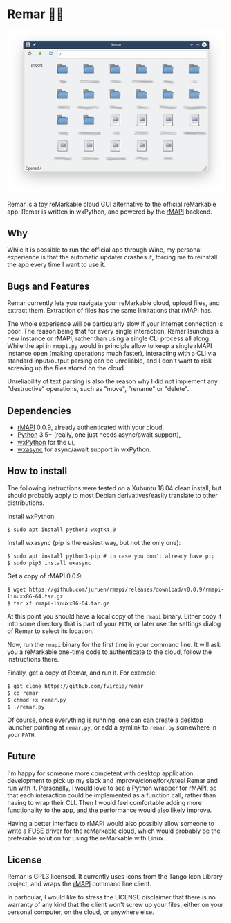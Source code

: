 # Remar	🚣‍♀️

![Screenshot](/screenshots/main_window.png?raw=true "Remar's main window")

Remar is a toy reMarkable cloud GUI alternative to the official reMarkable app. Remar is written in wxPython, and powered by the [rMAPI](https://github.com/juruen/rmapi) backend.

## Why

While it is possible to run the official app through Wine, my personal experience is that the automatic updater crashes it, forcing me to reinstall the app every time I want to use it.

## Bugs and Features

Remar currently lets you navigate your reMarkable cloud, upload files, and extract them. Extraction of files has the same limitations that rMAPI has.

The whole experience will be particularly slow if your internet connection is poor. The reason being that for every single interaction, Remar launches a new instance or rMAPI, rather than using a single CLI process all along.
While the api in `rmapi.py` would in principle allow to keep a single rMAPI instance open (making operations much faster), interacting with a CLI via standard input/output parsing can be unreliable, and I don't want to risk screwing up the files stored on the cloud.

Unreliability of text parsing is also the reason why I did not implement any "destructive" operations, such as "move", "rename" or "delete".

## Dependencies
- [rMAPI](https://github.com/juruen/rmapi) 0.0.9, already authenticated with your cloud,
- [Python](https://www.python.org/) 3.5+ (really, one just needs async/await support),
- [wxPython](https://wxpython.org/) for the ui,
- [wxasync](https://github.com/sirk390/wxasync) for async/await support in wxPython.

## How to install

The following instructions were tested on a Xubuntu 18.04 clean install, but should probably apply to most Debian derivatives/easily translate to other distributions.

Install wxPython:
```
$ sudo apt install python3-wxgtk4.0
```

Install wxasync (pip is the easiest way, but not the only one): 
```
$ sudo apt install python3-pip # in case you don't already have pip
$ sudo pip3 install wxasync
```

Get a copy of rMAPI 0.0.9:
```
$ wget https://github.com/juruen/rmapi/releases/download/v0.0.9/rmapi-linuxx86-64.tar.gz
$ tar xf rmapi-linuxx86-64.tar.gz
```

At this point you should have a local copy of the `rmapi` binary. Either copy it into some directory that is part of your `PATH`, or later use the settings dialog of Remar to select its location.

Now, run the `rmapi` binary for the first time in your command line. It will ask you a reMarkable one-time code to authenticate to the cloud, follow the instructions there.

Finally, get a copy of Remar, and run it. For example:
```
$ git clone https://github.com/fvirdia/remar
$ cd remar
$ chmod +x remar.py
$ ./remar.py
```

Of course, once everything is running, one can can create a desktop launcher pointing at `remar.py`, or add a symlink to `remar.py` somewhere in your `PATH`.

## Future

I'm happy for someone more competent with desktop application development to pick up my slack and improve/clone/fork/steal Remar and run with it. 
Personally, I would love to see a Python wrapper for rMAPI, so that each interaction could be implemented as a function call, rather than having to wrap their CLI. Then I would feel comfortable adding more functionality to the app, and the performance would also likely improve.

Having a better interface to rMAPI would also possibly allow someone to write a FUSE driver for the reMarkable cloud, which would probably be the preferable solution for using the reMarkable with Linux.

## License

Remar is GPL3 licensed. It currently uses icons from the Tango Icon Library project, and wraps the [rMAPI](https://github.com/juruen/rmapi) command line client.

In particular, I would like to stress the LICENSE disclaimer that there is no warranty of any kind that the client won't screw up your files, either on your personal computer, on the cloud, or anywhere else.